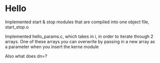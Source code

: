 # Hello

Implemented start & stop modules that are compiled into one object file, start_stop.o

Implemented hello_params.c, which takes in i, in order to iterate through 2 arrays. One of these arrays you can overwrite by passing in a new array as a parameter when you insert the kerne module

Also what does dn=?
